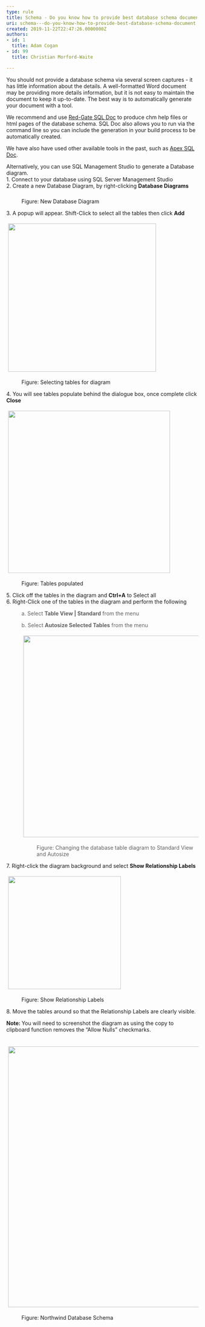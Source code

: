 ```yaml
---
type: rule
title: Schema - Do you know how to provide best database schema document?
uri: schema---do-you-know-how-to-provide-best-database-schema-document
created: 2019-11-22T22:47:26.0000000Z
authors:
- id: 1
  title: Adam Cogan
- id: 99
  title: Christian Morford-Waite

---
```




<span class='intro'> <p>​​​​​You should not provide a database schema via several screen captures - it has little information about the details. A well-formatted Word document may be providing more details information, but it is not easy to maintain the document to keep it up-to-date. The best way is to automatically generate your document with a tool.<br></p> </span>

<p>We recommend and use&#160;<a href="https&#58;//www.ssw.com.au/ssw/Standards/DeveloperGeneral/SQLservertools.aspx#SqlDoc">Red-Gate SQL Doc</a>&#160;to produce chm help files or html pages of the database schema. SQL Doc also allows you to run via the command line so you can include the generation in your build process to be automatically created.</p><p>We have also have used&#160;other available tools in the past, such as&#160;<a href="https&#58;//www.ssw.com.au/ssw/Standards/DeveloperGeneral/SQLservertools.aspx#ApexSqlDoc">Apex SQL Doc</a>.​<br></p><p>Alternatively, you can use SQL Management Studio to generate a Database diagram.<br>1. Connect to your database using SQL Server Management Studio<br>2. Create a new Database Diagram, by right-clicking <strong>Database Diagrams</strong></p><dd class="ssw15-rteElement-FigureNormal"><img src="/PublishingImages/SqlDiagramNew.png" alt="" style="margin&#58;5px;" /><br>Figure&#58; New Database Diagram<br></dd><p>3. A popup will appear. Shift-Click to select all the tables then click <strong>Add</strong></p><p><strong></strong><b><img src="/PublishingImages/SqlDiagramSelectingTables.png" alt="" style="margin&#58;5px;width&#58;391px;" /><br></b></p><dd class="ssw15-rteElement-FigureNormal">Figure&#58; Selecting tables for diagram<br></dd><p>4. You will see tables populate behind the dialogue box, once complete click <strong>Close</strong></p><p><strong></strong><b><img src="/PublishingImages/SqlDiagramTablesPopulated.png" alt="" style="margin&#58;5px;width&#58;428px;" /><br></b></p><dd class="ssw15-rteElement-FigureNormal">Figure&#58; Tables populated<br></dd><p>5. Click off the tables in the diagram and <strong>Ctrl+A</strong> to Select all<br>6. Right-Click one of the tables in the diagram and perform the following<br></p><blockquote style="margin&#58;0px 0px 0px 40px;border&#58;none;padding&#58;0px;"><p>a. ​Select <strong>Table View | Standard</strong> from the menu<br></p><p>b. ​​Select <strong>Autosize Selected Tables</strong> from the menu&#160;<br></p><p><img src="/PublishingImages/SqlDiagramStandardAutoSize.png" alt="" style="margin&#58;5px;width&#58;532px;" /><br></p><dd class="ssw15-rteElement-FigureNormal">Figure&#58; Changing the database table diagram to Standard View and Autosize​<br></dd></blockquote><p>7. Right-click the diagram background and select <strong>Show Relationship Labels</strong></p><p><strong></strong><b><img src="/PublishingImages/SqlDiagramShowRelationshipLabels.png" alt="" style="margin&#58;5px;width&#58;298px;" /><br></b></p><dd class="ssw15-rteElement-FigureNormal">Figure&#58; Show Relationship Labels<br></dd><p>8. Move the tables around so that the Relationship Labels are clearly visible.<br></p><p><strong>Note&#58;&#160;</strong>You will need to&#160;screenshot&#160;the diagram as using the copy to clipboard function removes the “Allow Nulls” checkmarks.<br><br></p><p><img src="/PublishingImages/SqlDiagramNorthwindSchema.png" alt="" style="margin&#58;5px;width&#58;688px;" /><br></p><dd class="ssw15-rteElement-FigureNormal">Figure&#58; Northwind Database Schema<br></dd><p><br><br></p><p><br><br></p>


